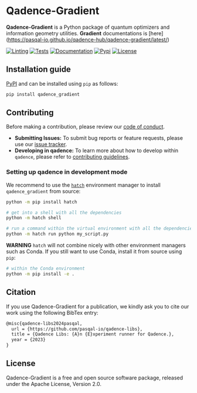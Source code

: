 # Qadence-Gradient

**Qadence-Gradient** is a Python package of quantum optimizers and information geometry utilities. **Gradient** documentations is [here] (https://pasqal-io.github.io/qadence-hub/qadence-gradient/latest/)

[![Linting](https://github.com/pasqal-io/qadence-gradient/actions/workflows/lint.yml/badge.svg)](https://github.com/pasqal-io/qadence-gradient/actions/workflows/lint.yml)
[![Tests](https://github.com/pasqal-io/qadence-gradient/actions/workflows/test_fast.yml/badge.svg)](https://github.com/pasqal-io/qadence-gradient/actions/workflows/test.yml)
[![Documentation](https://github.com/pasqal-io/qadence-gradient/actions/workflows/build_docs.yml/badge.svg)](https://pasqal-io.github.io/qadence-gradient/latest)
[![Pypi](https://badge.fury.io/py/qadence-gradient.svg)](https://pypi.org/project/qadence-gradient/)
[![License](https://img.shields.io/badge/License-Apache_2.0-blue.svg)](https://opensource.org/licenses/Apache-2.0)


## Installation guide

[PyPI](https://pypi.org/project/qadence-gradient/) and can be installed using `pip` as follows:

```bash
pip install qadence_gradient
```

## Contributing

Before making a contribution, please review our [code of conduct](docs/CODE_OF_CONDUCT.md).

- **Submitting Issues:** To submit bug reports or feature requests, please use our [issue tracker](https://github.com/pasqal-io/qadence-gradient/issues).
- **Developing in qadence:** To learn more about how to develop within `qadence`, please refer to [contributing guidelines](docs/CONTRIBUTING.md).

### Setting up qadence in development mode

We recommend to use the [`hatch`](https://hatch.pypa.io/latest/) environment manager to install `qadence_gradient` from source:

```bash
python -m pip install hatch

# get into a shell with all the dependencies
python -m hatch shell

# run a command within the virtual environment with all the dependencies
python -m hatch run python my_script.py
```

**WARNING**
`hatch` will not combine nicely with other environment managers such as Conda. If you still want to use Conda,
install it from source using `pip`:

```bash
# within the Conda environment
python -m pip install -e .
```

## Citation

If you use Qadence-Gradient for a publication, we kindly ask you to cite our work using the following BibTex entry:

```latex
@misc{qadence-libs2024pasqal,
  url = {https://github.com/pasqal-io/qadence-libs},
  title = {Qadence Libs: {A}n {E}xperiment runner for Qadence.},
  year = {2023}
}
```

## License
Qadence-Gradient is a free and open source software package, released under the Apache License, Version 2.0.

